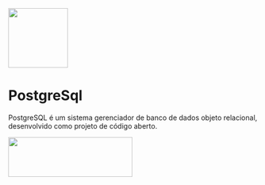 
<img src="https://user-images.githubusercontent.com/63436406/128038160-2fd83180-b4e8-4238-a1db-7acd44629f80.png" height="120px" width="120px">

# PostgreSql
PostgreSQL é um sistema gerenciador de banco de dados objeto relacional, desenvolvido como projeto de código aberto.

<a href="https://www.digitalinnovation.one/"><img src="https://user-images.githubusercontent.com/63436406/127776292-9ec4809a-1137-4dc8-b493-7de0186fd55c.png" align="left" height="80px" width="250px" ></a>
